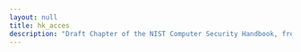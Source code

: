 ```yaml
---
layout: null
title: hk_acces
description: "Draft Chapter of the NIST Computer Security Handbook, from Ed Roback"
---
```

